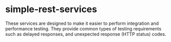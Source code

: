 # simple-rest-services
These services are designed to make it easier to perform integration and performance testing. They provide common types of testing
requirements such as delayed responses, and unexpected response (HTTP status) codes.
